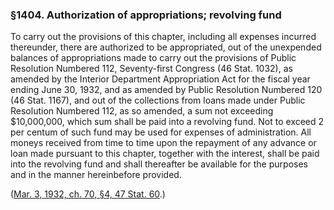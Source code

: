 ### §1404. Authorization of appropriations; revolving fund ###

To carry out the provisions of this chapter, including all expenses incurred thereunder, there are authorized to be appropriated, out of the unexpended balances of appropriations made to carry out the provisions of Public Resolution Numbered 112, Seventy-first Congress (46 Stat. 1032), as amended by the Interior Department Appropriation Act for the fiscal year ending June 30, 1932, and as amended by Public Resolution Numbered 120 (46 Stat. 1167), and out of the collections from loans made under Public Resolution Numbered 112, as so amended, a sum not exceeding $10,000,000, which sum shall be paid into a revolving fund. Not to exceed 2 per centum of such fund may be used for expenses of administration. All moneys received from time to time upon the repayment of any advance or loan made pursuant to this chapter, together with the interest, shall be paid into the revolving fund and shall thereafter be available for the purposes and in the manner hereinbefore provided.

([Mar. 3, 1932, ch. 70, §4, 47 Stat. 60](/statviewer.htm?volume=47&page=60).)